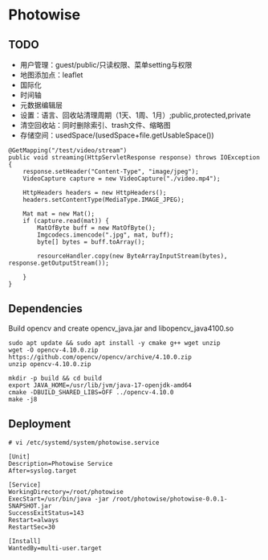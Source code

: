 # Photowise

## TODO
- 用户管理：guest/public/只读权限、菜单setting与权限
- 地图添加点：leaflet
- 国际化
- 时间轴
- 元数据编辑层
- 设置：语言、回收站清理周期（1天、1周、1月）;public,protected,private
- 清空回收站：同时删除索引、trash文件、缩略图
- 存储空间：usedSpace/(usedSpace+file.getUsableSpace())

```
@GetMapping("/test/video/stream")
public void streaming(HttpServletResponse response) throws IOException {
    response.setHeader("Content-Type", "image/jpeg");
    VideoCapture capture = new VideoCapture("./video.mp4");

    HttpHeaders headers = new HttpHeaders();
    headers.setContentType(MediaType.IMAGE_JPEG);

    Mat mat = new Mat();
    if (capture.read(mat)) {
        MatOfByte buff = new MatOfByte();
        Imgcodecs.imencode(".jpg", mat, buff);
        byte[] bytes = buff.toArray();

        resourceHandler.copy(new ByteArrayInputStream(bytes), response.getOutputStream());

    }
}
```

## Dependencies

Build opencv and create opencv_java.jar and libopencv_java4100.so
```
sudo apt update && sudo apt install -y cmake g++ wget unzip
wget -O opencv-4.10.0.zip https://github.com/opencv/opencv/archive/4.10.0.zip
unzip opencv-4.10.0.zip

mkdir -p build && cd build
export JAVA_HOME=/usr/lib/jvm/java-17-openjdk-amd64
cmake -DBUILD_SHARED_LIBS=OFF ../opencv-4.10.0
make -j8
```

## Deployment

```
# vi /etc/systemd/system/photowise.service

[Unit]
Description=Photowise Service
After=syslog.target

[Service]
WorkingDirectory=/root/photowise
ExecStart=/usr/bin/java -jar /root/photowise/photowise-0.0.1-SNAPSHOT.jar
SuccessExitStatus=143
Restart=always
RestartSec=30

[Install]
WantedBy=multi-user.target
```